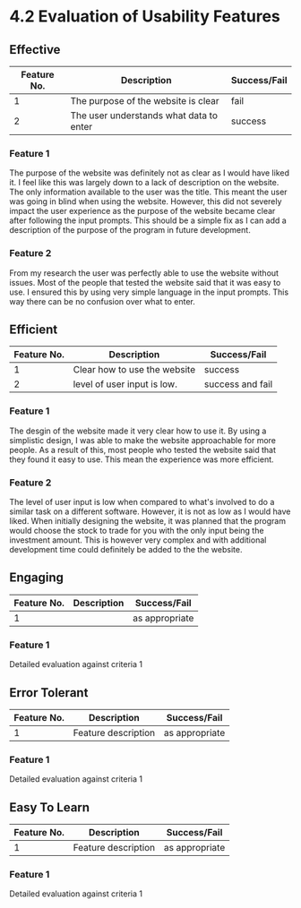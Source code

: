 # 4.2 Evaluation of Usability Features

## Effective

| Feature No. | Description                             | Success/Fail |
| ----------- | --------------------------------------- | ------------ |
| 1           | The purpose of the website is clear     | fail         |
| 2           | The user understands what data to enter | success      |

### Feature 1

The purpose of the website was definitely not as clear as I would have liked it. I feel like this was largely down to a lack of description on the website. The only information available to the user was the title. This meant the user was going in blind when using the website. However, this did not severely impact the user experience as the purpose of the website became clear after following the input prompts. This should be a simple fix as I can add a description of the purpose of the program in future development.

### Feature 2

From my research the user was perfectly able to use the website without issues. Most of the people that tested the website said that it was easy to use. I ensured this by using very simple language in the input prompts. This way there can be no confusion over what to enter.

## Efficient

| Feature No. | Description                  | Success/Fail     |
| ----------- | ---------------------------- | ---------------- |
| 1           | Clear how to use the website | success          |
| 2           | level of user input is low.  | success and fail |

### Feature 1

The desgin of the website made it very clear how to use it. By using a simplistic design, I was able to make the website approachable for more people. As a result of this, most people who tested the website said that they found it easy to use. This mean the experience was more efficient.

### Feature 2

The level of user input is low when compared to what's involved to do a similar task on a different software. However, it is not as low as I would have liked. When initially designing the website, it was planned that the program would choose the stock to trade for you with the only input being the investment amount. This is however very complex and with additional development time could definitely be added to the the website.

## Engaging

| Feature No. | Description | Success/Fail   |
| ----------- | ----------- | -------------- |
| 1           |             | as appropriate |

### Feature 1

Detailed evaluation against criteria 1

## Error Tolerant

| Feature No. | Description         | Success/Fail   |
| ----------- | ------------------- | -------------- |
| 1           | Feature description | as appropriate |

### Feature 1

Detailed evaluation against criteria 1

## Easy To Learn

| Feature No. | Description         | Success/Fail   |
| ----------- | ------------------- | -------------- |
| 1           | Feature description | as appropriate |

### Feature 1

Detailed evaluation against criteria 1
